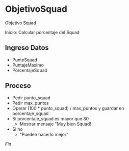 # ObjetivoSquad
Objetivo Squad

Inicio: Calcular porcentaje del Squad

## Ingreso Datos
- PuntoSquad
- PuntajeMaximo
- PorcentajeSquad

## Proceso
- Pedir punto_squad
- Pedir max_puntos
- Operar (100 * punto_squad) / max_puntos y guardar en porcentaje_squad
- Si porcentaje_squad es mayor que 80
	- Mostrar mensaje "Muy bien Squad!
- Si no
	- "Pueden hacerlo mejor"


*Fin*